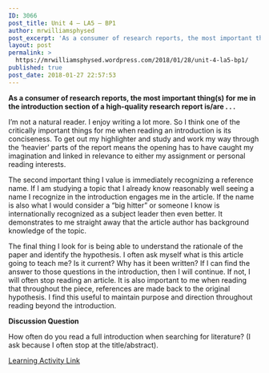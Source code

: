 ```yaml
---
ID: 3066
post_title: Unit 4 – LA5 – BP1
author: mrwilliamsphysed
post_excerpt: 'As a consumer of research reports, the most important thing(s) for me in the introduction section of a high-quality research report is/are . . . I&rsquo;m not a natural reader. I enjoy writing a lot more. So I think one of the critically&nbsp;important things for me when reading an introduction is its conciseness. To get &hellip; <a href="https://mrwilliamsphysed.wordpress.com/2018/01/28/unit-4-la5-bp1/">Continue reading <span>Unit 4 &ndash; LA5 &ndash;&nbsp;BP1</span></a>'
layout: post
permalink: >
  https://mrwilliamsphysed.wordpress.com/2018/01/28/unit-4-la5-bp1/
published: true
post_date: 2018-01-27 22:57:53
---
```

<strong>As a consumer of research reports, the most important thing(s) for me in the introduction section of a high-quality research report is/are . . .</strong>

I&#8217;m not a natural reader. I enjoy writing a lot more. So I think one of the critically important things for me when reading an introduction is its conciseness. To get out my highlighter and study and work my way through the &#8216;heavier&#8217; parts of the report means the opening has to have caught my imagination and linked in relevance to either my assignment or personal reading interests.

The second important thing I value is immediately recognizing a reference name. If I am studying a topic that I already know reasonably well seeing a name I recognize in the introduction engages me in the article. If the name is also what I would consider a &#8220;big hitter&#8221; or someone I know is internationally recognized as a subject leader then even better. It demonstrates to me straight away that the article author has background knowledge of the topic.

The final thing I look for is being able to understand the rationale of the paper and identify the hypothesis. I often ask myself what is this article going to teach me? Is it current? Why has it been written? If I can find the answer to those questions in the introduction, then I will continue. If not, I will often stop reading an article. It is also important to me when reading that throughout the piece, references are made back to the original hypothesis. I find this useful to maintain purpose and direction throughout reading beyond the introduction.

<strong>Discussion Question</strong>

How often do you read a full introduction when searching for literature? (I ask because I often stop at the title/abstract).

<a href="https://create.twu.ca/ldrs591-sp18/unit-4-learning-activities/">Learning Activity Link</a>